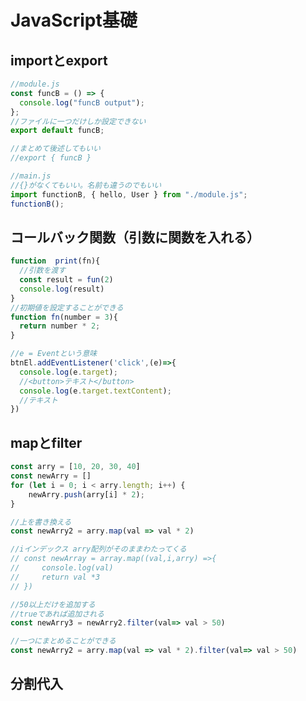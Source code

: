 # JavaScript基礎
## importとexport
```js script
//module.js
const funcB = () => {
  console.log("funcB output");
};
//ファイルに一つだけしか設定できない
export default funcB;

//まとめて後述してもいい
//export { funcB } 
``` 
```js script
//main.js
//{}がなくてもいい。名前も違うのでもいい
import functionB, { hello, User } from "./module.js";
functionB();
```

## コールバック関数（引数に関数を入れる）
``` js script
function  print(fn){
  //引数を渡す
  const result = fun(2)
  console.log(result)
}
//初期値を設定することができる
function fn(number = 3){
  return number * 2;
}
```
```js script
//e = Eventという意味
btnEl.addEventListener('click',(e)=>{
  console.log(e.target);
  //<button>テキスト</button>
  console.log(e.target.textContent);
  //テキスト
})
```
## mapとfilter
```js script
const arry = [10, 20, 30, 40]
const newArry = []
for (let i = 0; i < arry.length; i++) {
    newArry.push(arry[i] * 2);
}
```
```js script
//上を書き換える
const newArry2 = arry.map(val => val * 2)

//iインデックス arry配列がそのままわたってくる
// const newArray = array.map((val,i,arry) =>{
//     console.log(val)
//     return val *3
// })
```
```js script
//50以上だけを追加する
//trueであれば追加される
const newArry3 = newArry2.filter(val=> val > 50)
```
```js script
//一つにまとめることができる
const newArry2 = arry.map(val => val * 2).filter(val=> val > 50)
```
## 分割代入




